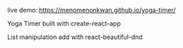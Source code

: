 live demo: https://menomenonkwan.github.io/yoga-timer/

Yoga Timer built with create-react-app

List manipulation add with react-beautiful-dnd
